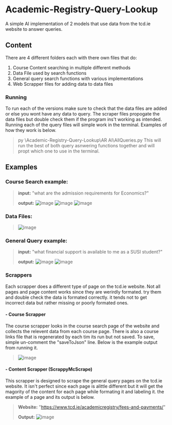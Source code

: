 # Academic-Registry-Query-Lookup
A simple AI implementation of 2 models that use data from the tcd.ie website to answer queries.

## Content
There are 4 different folders each with there own files that do:
1. Course Content searching in multiple different methods
2. Data File used by search functions
3. General query search functions with various implementations
4. Web Scrapper files for adding data to data files

### Running
To run each of the versions make sure to check that the data files are added or else you wont have any data to query. The scraper files propogate the data files but double check them if the program ins't working as intended.
Running each of the query files will simple work in the terminal. Examples of how they work is below.
> py \Academic-Registry-Query-Lookup\AR AI\AllQueries.py
This will run the best of both query asnwering functions together and will propt which one to use in the terminal.

## Examples
### Course Search example:
> **input:** "what are the admission requirements for Economics?"
> 
> **output:** ![image](https://github.com/WilliamWalshDowd/Academic-Registry-Query-Lookup/assets/99445178/24ec5997-9dbe-4f62-8a6a-68a4f2c51847)
> ![image](https://github.com/WilliamWalshDowd/Academic-Registry-Query-Lookup/assets/99445178/46760c64-bd2d-4317-aafd-db62a9a38a24)
> ![image](https://github.com/WilliamWalshDowd/Academic-Registry-Query-Lookup/assets/99445178/72db878d-f602-4307-9d49-d329e85f5644)
### Data Files:
> ![image](https://github.com/WilliamWalshDowd/Academic-Registry-Query-Lookup/assets/99445178/be99a9ac-1a20-4d90-9af1-67fe8b8a9720)
### General Query example:
> **input:** "what financial support is available to me as a SUSI student?"
>
> **output:** ![image](https://github.com/WilliamWalshDowd/Academic-Registry-Query-Lookup/assets/99445178/a8b19364-810f-4dab-a608-0477322e4d59)
> ![image](https://github.com/WilliamWalshDowd/Academic-Registry-Query-Lookup/assets/99445178/b76c09dc-c086-4e37-aa28-81731ec1d670)
>
### Scrappers
Each scrapper does a different type of page on the tcd.ie website. Not all pages and page content works since they are werirdly formated. try them and double check the data is formated correctly. it tends not to get incorrect data but rather missing or poorly formated ones.
#### - Course Scrapper
The course scrapper looks in the course search page of the website and collects the relevent data from each course page. There is also a course links file that is regenerated by each tim its run but not saved. To save, simple un-comment the "saveToJson" line. Below is the example output from running it.
> ![image](https://github.com/WilliamWalshDowd/Academic-Registry-Query-Lookup/assets/99445178/cdbf75a1-7f5f-4451-a292-6ad01ac957a5)
#### - Content Scrapper (ScrappyMcScrape)
This scrapper is designed to scrape the general query pages on the tcd.ie website. It isn't perfect since each page is alittle different but it will get the magority of the content for each page while formating it and labeling it. the example of a page and its output is below.
> **Website:** "https://www.tcd.ie/academicregistry/fees-and-payments/"
> 
> **Output:** ![image](https://github.com/WilliamWalshDowd/Academic-Registry-Query-Lookup/assets/99445178/aba8ac2a-34da-48ff-969f-bc62eb643be0)
